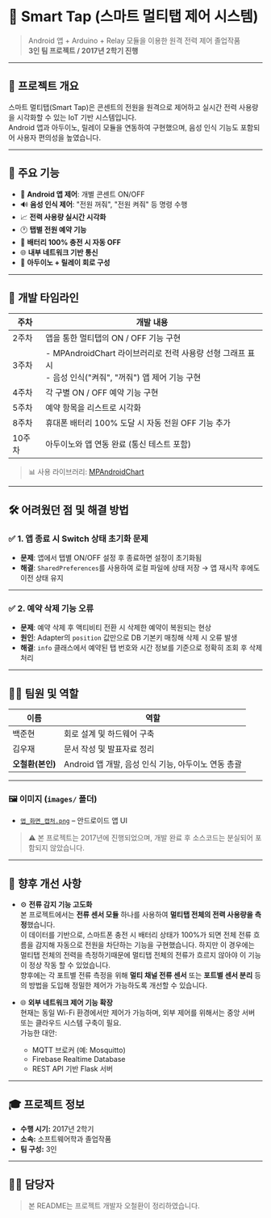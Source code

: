 # 🔌 Smart Tap (스마트 멀티탭 제어 시스템)

> Android 앱 + Arduino + Relay 모듈을 이용한 원격 전력 제어 졸업작품  
> **3인 팀 프로젝트 / 2017년 2학기 진행**

---

## 📌 프로젝트 개요

스마트 멀티탭(Smart Tap)은 콘센트의 전원을 원격으로 제어하고 실시간 전력 사용량을 시각화할 수 있는 IoT 기반 시스템입니다.  
Android 앱과 아두이노, 릴레이 모듈을 연동하여 구현했으며, 음성 인식 기능도 포함되어 사용자 편의성을 높였습니다.

---

## 🧠 주요 기능

- 📱 **Android 앱 제어**: 개별 콘센트 ON/OFF
- 🔊 **음성 인식 제어**: "전원 꺼줘", "전원 켜줘" 등 명령 수행
- 📈 **전력 사용량 실시간 시각화**
- 🕐 **탭별 전원 예약 기능**
- 🔋 **배터리 100% 충전 시 자동 OFF**
- 🌐 **내부 네트워크 기반 통신**
- 🔌 **아두이노 + 릴레이 회로 구성**

---

## 📆 개발 타임라인

| 주차 | 개발 내용 |
|------|-----------|
| 2주차 | 앱을 통한 멀티탭의 ON / OFF 기능 구현 |
| 3주차 | - MPAndroidChart 라이브러리로 전력 사용량 선형 그래프 표시<br>- 음성 인식("켜줘", "꺼줘") 앱 제어 기능 구현 |
| 4주차 | 각 구별 ON / OFF 예약 기능 구현 |
| 5주차 | 예약 항목을 리스트로 시각화 |
| 8주차 | 휴대폰 배터리 100% 도달 시 자동 전원 OFF 기능 추가 |
| 10주차 | 아두이노와 앱 연동 완료 (통신 테스트 포함) |

> 📊 사용 라이브러리: [MPAndroidChart](https://github.com/PhilJay/MPAndroidChart)

---

## 🛠️ 어려웠던 점 및 해결 방법

### ✅ 1. 앱 종료 시 Switch 상태 초기화 문제

- **문제**: 앱에서 탭별 ON/OFF 설정 후 종료하면 설정이 초기화됨
- **해결**: `SharedPreferences`를 사용하여 로컬 파일에 상태 저장 → 앱 재시작 후에도 이전 상태 유지

---

### ✅ 2. 예약 삭제 기능 오류

- **문제**: 예약 삭제 후 액티비티 전환 시 삭제한 예약이 복원되는 현상
- **원인**: Adapter의 `position` 값만으로 DB 기본키 매칭해 삭제 시 오류 발생
- **해결**: `info` 클래스에서 예약된 탭 번호와 시간 정보를 기준으로 정확히 조회 후 삭제 처리

---

## 🧑‍💻 팀원 및 역할

| 이름       | 역할                            |
|------------|---------------------------------|
| 백준현       | 회로 설계 및 하드웨어 구축       |
| 김우재       | 문서 작성 및 발표자료 정리       |
| **오철환(본인)** | Android 앱 개발, 음성 인식 기능, 아두이노 연동 총괄 |

---
### 🖼️ 이미지 (`images/` 폴더)
- [`앱_화면_캡처.png`](images/앱_화면.png) – 안드로이드 앱 UI

> ⚠️ 본 프로젝트는 2017년에 진행되었으며, 개발 완료 후 소스코드는 분실되어 포함되지 않았습니다.

---

## 🔧 향후 개선 사항

- ⚙️ **전류 감지 기능 고도화**  
  본 프로젝트에서는 **전류 센서 모듈** 하나를 사용하여 **멀티탭 전체의 전력 사용량을 측정**했습니다.  
  이 데이터를 기반으로, 스마트폰 충전 시 배터리 상태가 100%가 되면 전체 전류 흐름을 감지해 자동으로 전원을 차단하는 기능을 구현했습니다.
  하지만 이 경우에는 멀티탭 전체의 전력을 측정하기때문에 멀티탭 전체의 전류가 흐르지 않아야 이 기능이 정상 작동 할 수 있었습니다.  
  향후에는 각 포트별 전류 측정을 위해 **멀티 채널 전류 센서** 또는 **포트별 센서 분리** 등의 방법을 도입해 정밀한 제어가 가능하도록 개선할 수 있습니다.

- 🌐 **외부 네트워크 제어 기능 확장**  
  현재는 동일 Wi-Fi 환경에서만 제어가 가능하며, 외부 제어를 위해서는 중앙 서버 또는 클라우드 시스템 구축이 필요.  
  가능한 대안:
  - MQTT 브로커 (예: Mosquitto)
  - Firebase Realtime Database
  - REST API 기반 Flask 서버



---

## 🎓 프로젝트 정보

- **수행 시기:** 2017년 2학기
- **소속:** 소프트웨어학과 졸업작품
- **팀 구성:** 3인

---

## 🙋‍♂️ 담당자

> 본 README는 프로젝트 개발자 오철환이 정리하였습니다.
